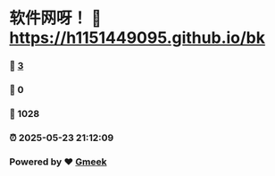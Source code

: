 # 软件网呀！ :link: https://h1151449095.github.io/bk 
### :page_facing_up: [3](https://h1151449095.github.io/bk/tag.html) 
### :speech_balloon: 0 
### :hibiscus: 1028 
### :alarm_clock: 2025-05-23 21:12:09 
### Powered by :heart: [Gmeek](https://github.com/Meekdai/Gmeek)
